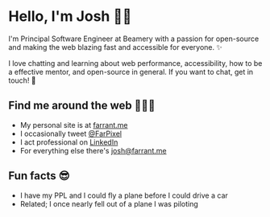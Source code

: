 # Hello, I'm Josh 🧞‍♂️

I'm Principal Software Engineer at Beamery with a passion for open-source and making the web blazing fast and accessible for everyone. ✨

I love chatting and learning about web performance, accessibility, how to be a effective mentor, and open-source in general. If you want to chat, get in touch! 💖


## Find me around the web 🕵🏾‍♀️
- My personal site is at [farrant.me](https://farrant.me)
- I occasionally tweet [@FarPixel](https://twitter.com/farpixel)
- I act professional on [LinkedIn](https://www.linkedin.com/in/joshfarrant/)
- For everything else there's josh@farrant.me


## Fun facts 😎
- I have my PPL and I could fly a plane before I could drive a car
- Related; I once nearly fell out of a plane I was piloting


<!--
**joshfarrant/joshfarrant** is a ✨ _special_ ✨ repository because its `README.md` (this file) appears on your GitHub profile.

Here are some ideas to get you started:

- 🔭 I’m currently working on ...
- 🌱 I’m currently learning ...
- 👯 I’m looking to collaborate on ...
- 🤔 I’m looking for help with ...
- 💬 Ask me about ...
- 📫 How to reach me: ...
- 😄 Pronouns: ...
- ⚡ Fun fact: ...
-->
